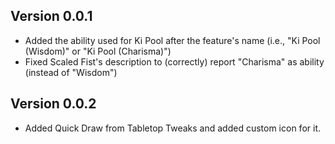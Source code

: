## Version 0.0.1
* Added the ability used for Ki Pool after the feature's name (i.e., "Ki Pool (Wisdom)" or "Ki Pool (Charisma)")
* Fixed Scaled Fist's description to (correctly) report "Charisma" as ability (instead of "Wisdom")

## Version 0.0.2
* Added Quick Draw from Tabletop Tweaks and added custom icon for it.

